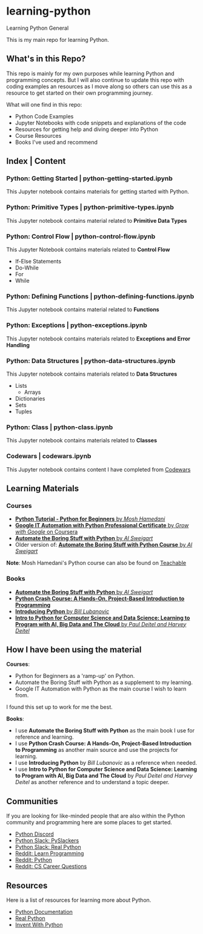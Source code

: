 # learning-python
Learning Python General

This is my main repo for learning Python.

## What's in this Repo?

This repo is mainly for my own purposes while learning Python and programming concepts. But I will also continue to update this repo with coding examples an resources as I move along so others can use this as a resource to get started on their own programming journey.

What will one find in this repo:
- Python Code Examples
- Jupyter Notebooks with code snippets and explanations of the code
- Resources for getting help and diving deeper into Python
- Course Resources
- Books I've used and recommend

## Index | Content

### Python: Getting Started | python-getting-started.ipynb

This Jupyter notebook contains materials for getting started with Python.

### Python: Primitive Types | python-primitive-types.ipynb

This Jupyter notebook contains material related to **Primitive Data Types**

### Python: Control Flow | python-control-flow.ipynb

This Jupyter Notebook contains materials related to **Control Flow**
- If-Else Statements
- Do-While
- For
- While

### Python: Defining Functions | python-defining-functions.ipynb

This Jupyter notebook contains material related to **Functions**

### Python: Exceptions | python-exceptions.ipynb

This Jupyter notebook contains materials related to **Exceptions and Error Handling**

### Python: Data Structures | python-data-structures.ipynb

This Jupyter notebook contains materials related to **Data Structures**
- Lists
  - Arrays
- Dictionaries
- Sets
- Tuples

### Python: Class | python-class.ipynb

This Jupyter notebook contains materials related to **Classes**

### Codewars | codewars.ipynb

This Jupyter notebook contains content I have completed from [Codewars](http://codewars.com)

## Learning Materials 

### Courses

- [**Python Tutorial - Python for Beginners** by *Mosh Hamedani*](https://www.youtube.com/watch?v=_uQrJ0TkZlc)
- [**Google IT Automation with Python Professional Certificate** by *Grow with Google* on Coursera](https://www.coursera.org/professional-certificates/google-it-automation)
- [**Automate the Boring Stuff with Python** by *Al Sweigart*](https://www.udemy.com/course/automate/)
- Older version of: [**Automate the Boring Stuff with Python Course** by *Al Sweigart*](https://www.youtube.com/watch?v=1F_OgqRuSdI&list=PL0-84-yl1fUnRuXGFe_F7qSH1LEnn9LkW&index=1)

**Note**: Mosh Hamedani's Python course can also be found on [Teachable](https://teachable.com/)

### Books

- [**Automate the Boring Stuff with Python** by *Al Sweigart*](https://automatetheboringstuff.com/)
- [**Python Crash Course: A Hands-On, Project-Based Introduction to Programming**](https://nostarch.com/pythoncrashcourse2e)
- [**Introducing Python** by *Bill Lubanovic*](https://www.amazon.com/Introducing-Python-Modern-Computing-Packages/dp/1492051365)
- [**Intro to Python for Computer Science and Data Science: Learning to Program with AI, Big Data and The Cloud** by *Paul Deitel and Harvey Deitel*](https://www.amazon.com/s?k=python+deitel&i=stripbooks&ref=nb_sb_noss_1)

## How I have been using the material

**Courses**:
- Python for Beginners as a 'ramp-up' on Python.
- Automate the Boring Stuff with Python as a supplement to my learning.
- Google IT Automation with Python as the main course I wish to learn from. 

I found this set up to work for me the best.

**Books**:
- I use **Automate the Boring Stuff with Python** as the main book I use for reference and learning.
- I use **Python Crash Course: A Hands-On, Project-Based Introduction to Programming** as another main source and use the projects for learning.  
- I use **Introducing Python** by *Bill Lubanovic* as a reference when needed.
- I use **Intro to Python for Computer Science and Data Science: Learning to Program with AI, Big Data and The Cloud** by *Paul Deitel and Harvey Deitel* as another reference and to understand a topic deeper.

## Communities

If you are looking for like-minded people that are also within the Python community and programming here are some places to get started.

- [Python Discord](https://pythondiscord.com/)
- [Python Slack: PySlackers](https://pyslackers.com/web)
- [Python Slack: Real Python](https://realpython.com/lessons/real-python-slack-community/)
- [Reddit: Learn Programming](https://www.reddit.com/r/learnprogramming/)
- [Reddit: Python](https://www.reddit.com/r/Python/)
- [Reddit: CS Career Questions](https://www.reddit.com/r/cscareerquestions/)

## Resources

Here is a list of resources for learning more about Python.

- [Python Documentation](http://python.org)
- [Real Python](https://realpython.com/)
- [Invent With Python](http://inventwithpython.com/)